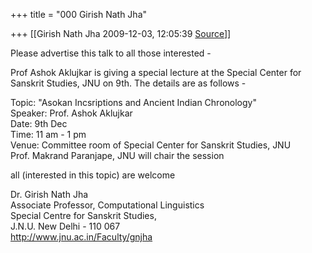 +++
title = "000 Girish Nath Jha"

+++
[[Girish Nath Jha	2009-12-03, 12:05:39 [Source](https://groups.google.com/g/bvparishat/c/KLeKG_sEOSA)]]



Please advertise this talk to all those interested -  
  
Prof Ashok Aklujkar is giving a special lecture at the Special Center for Sanskrit Studies, JNU on 9th. The details are as follows -  
  
Topic: "Asokan Incsriptions and Ancient Indian Chronology"  
Speaker: Prof. Ashok Aklujkar  
Date: 9th Dec  
Time: 11 am - 1 pm  
Venue: Committee room of Special Center for Sanskrit Studies, JNU  
Prof. Makrand Paranjape, JNU will chair the session  
  
all (interested in this topic) are welcome  
  

  
Dr. Girish Nath Jha  
Associate Professor, Computational Linguistics  
Special Centre for Sanskrit Studies,  
J.N.U. New Delhi - 110 067  
<http://www.jnu.ac.in/Faculty/gnjha>  

